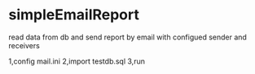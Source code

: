 # simpleEmailReport
read data from db and send report by email with configued sender and receivers 

1,config mail.ini
2,import testdb.sql
3,run
